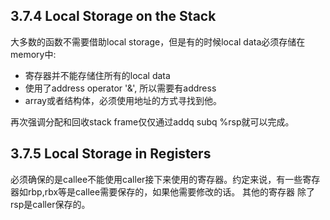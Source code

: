 ## 3.7.4 Local Storage on the Stack

大多数的函数不需要借助local storage，但是有的时候local data必须存储在memory中:

- 寄存器并不能存储住所有的local data
- 使用了address operator '&', 所以需要有address
- array或者结构体，必须使用地址的方式寻找到他。

再次强调分配和回收stack frame仅仅通过addq subq %rsp就可以完成。

## 3.7.5 Local Storage in Registers

必须确保的是callee不能使用caller接下来使用的寄存器。约定来说，有一些寄存器如rbp,rbx等是callee需要保存的，如果他需要修改的话。
其他的寄存器 除了rsp是caller保存的。